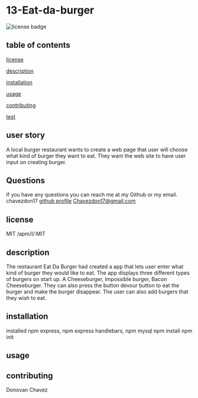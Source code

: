# 13-Eat-da-burger

![license badge](https://img.shields.io/badge/Licence-MIT-blue)

## table of contents

[license](#license)

[description](#description)

[installation](#installation)

[usage](#usage)

[contributing](#contributing)

[test](#test)

## user story

A local burger restaurant wants to create a web page that user will choose what kind of burger they want to eat.
They want the web site to have user input on creating burger.

## Questions

If you have any questions you can reach me at my Github or my email.
chavezdon17
[github profile](https://github.com/chavezdon17)
Chavezdon17@gmail.com

## license

MIT
/apm/l/:MIT

## description

The restaurant Eat Da Burger had created a app that lets user enter what kind of burger they would like to eat.
The app displays three different types of burgers on start up.
A Cheeseburger, Impossible burger, Bacon Cheeseburger.
They can also press the button devour button to eat the burger and make the burger disappear.
The user can also add burgers that they wish to eat.

## installation

installed npm express,
npm express handlebars,
npm mysql
npm install
npm init

## usage

## contributing

Donovan Chavez
